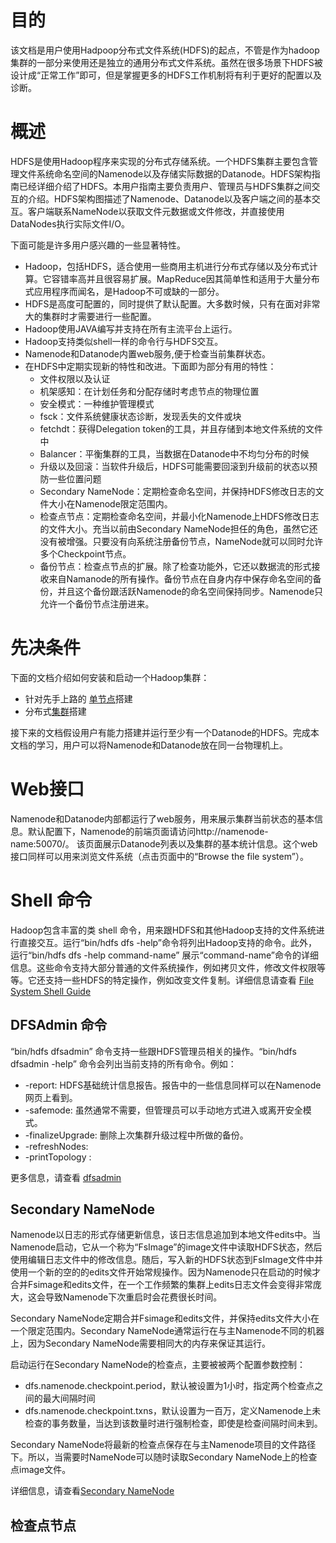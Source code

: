 # 目的
该文档是用户使用Hadpoop分布式文件系统(HDFS)的起点，不管是作为hadoop集群的一部分来使用还是独立的通用分布式文件系统。虽然在很多场景下HDFS被设计成“正常工作”即可，但是掌握更多的HDFS工作机制将有利于更好的配置以及诊断。

# 概述
HDFS是使用Hadoop程序来实现的分布式存储系统。一个HDFS集群主要包含管理文件系统命名空间的Namenode以及存储实际数据的Datanode。HDFS架构指南已经详细介绍了HDFS。本用户指南主要负责用户、管理员与HDFS集群之间交互的介绍。HDFS架构图描述了Namenode、Datanode以及客户端之间的基本交互。客户端联系NameNode以获取文件元数据或文件修改，并直接使用DataNodes执行实际文件I/O。

下面可能是许多用户感兴趣的一些显著特性。

* Hadoop，包括HDFS，适合使用一些商用主机进行分布式存储以及分布式计算。它容错率高并且很容易扩展。MapReduce因其简单性和适用于大量分布式应用程序而闻名，是Hadoop不可或缺的一部分。
* HDFS是高度可配置的，同时提供了默认配置。大多数时候，只有在面对非常大的集群时才需要进行一些配置。
* Hadoop使用JAVA编写并支持在所有主流平台上运行。
* Hadoop支持类似shell一样的命令行与HDFS交互。
* Namenode和Datanode内置web服务,便于检查当前集群状态。
* 在HDFS中定期实现新的特性和改进。下面即为部分有用的特性：
  * 文件权限以及认证
  * 机架感知：在计划任务和分配存储时考虑节点的物理位置
  * 安全模式：一种维护管理模式
  * fsck：文件系统健康状态诊断，发现丢失的文件或块
  * fetchdt：获得Delegation token的工具，并且存储到本地文件系统的文件中
  * Balancer：平衡集群的工具，当数据在Datanode中不均匀分布的时候
  * 升级以及回滚：当软件升级后，HDFS可能需要回滚到升级前的状态以预防一些位置问题
  * Secondary NameNode：定期检查命名空间，并保持HDFS修改日志的文件大小在Namenode限定范围内。
  * 检查点节点：定期检查命名空间，并最小化Namenode上HDFS修改日志的文件大小。充当以前由Secondary NameNode担任的角色，虽然它还没有被增强。只要没有向系统注册备份节点，NameNode就可以同时允许多个Checkpoint节点。
  * 备份节点：检查点节点的扩展。除了检查功能外，它还以数据流的形式接收来自Namanode的所有操作。备份节点在自身内存中保存命名空间的备份，并且这个备份跟活跃Namenode的命名空间保持同步。Namenode只允许一个备份节点注册进来。
  

# 先决条件
下面的文档介绍如何安装和启动一个Hadoop集群：
* 针对先手上路的 [单节点][1]搭建
* 分布式[集群][2]搭建

接下来的文档假设用户有能力搭建并运行至少有一个Datanode的HDFS。完成本文档的学习，用户可以将Namenode和Datanode放在同一台物理机上。

# Web接口
Namenode和Datanode内部都运行了web服务，用来展示集群当前状态的基本信息。默认配置下，Namenode的前端页面请访问http://namenode-name:50070/。 该页面展示Datanode列表以及集群的基本统计信息。这个web接口同样可以用来浏览文件系统（点击页面中的“Browse the file system”）。


# Shell 命令
Hadoop包含丰富的类 shell 命令，用来跟HDFS和其他Hadoop支持的文件系统进行直接交互。运行“bin/hdfs dfs -help”命令将列出Hadoop支持的命令。此外，运行“bin/hdfs dfs -help command-name” 展示“command-name”命令的详细信息。这些命令支持大部分普通的文件系统操作，例如拷贝文件，修改文件权限等等。它还支持一些HDFS的特定操作，例如改变文件复制。详细信息请查看 [File System Shell Guide][3]

## DFSAdmin 命令
“bin/hdfs dfsadmin” 命令支持一些跟HDFS管理员相关的操作。“bin/hdfs dfsadmin -help” 命令会列出当前支持的所有命令。例如：
* -report: HDFS基础统计信息报告。报告中的一些信息同样可以在Namenode网页上看到。
* -safemode: 虽然通常不需要，但管理员可以手动地方式进入或离开安全模式。
* -finalizeUpgrade: 删除上次集群升级过程中所做的备份。
* -refreshNodes:
* -printTopology :

更多信息，请查看 [dfsadmin][4]

## Secondary NameNode
Namenode以日志的形式存储更新信息，该日志信息追加到本地文件edits中。当Namenode启动，它从一个称为“FsImage”的image文件中读取HDFS状态，然后使用编辑日志文件中的修改信息。随后，写入新的HDFS状态到FsImage文件中并使用一个新的空的的edits文件开始常规操作。因为Namenode只在启动的时候才合并Fsimage和edits文件，在一个工作频繁的集群上edits日志文件会变得非常庞大，这会导致Namenode下次重启时会花费很长时间。

Secondary NameNode定期合并Fsimage和edits文件，并保持edits文件大小在一个限定范围内。Secondary NameNode通常运行在与主Namenode不同的机器上，因为Secondary NameNode需要相同大的内存来保证其运行。

启动运行在Secondary NameNode的检查点，主要被被两个配置参数控制：
* dfs.namenode.checkpoint.period，默认被设置为1小时，指定两个检查点之间的最大间隔时间
* dfs.namenode.checkpoint.txns，默认设置为一百万，定义Namenode上未检查的事务数量，当达到该数量时进行强制检查，即使是检查间隔时间未到。

Secondary NameNode将最新的检查点保存在与主Namenode项目的文件路径下。所以，当需要时NameNode可以随时读取Secondary NameNode上的检查点image文件。

详细信息，请查看[Secondary NameNode][5]


## 检查点节点





[1]: http://hadoop.apache.org/docs/stable/hadoop-project-dist/hadoop-common/SingleCluster.html
[2]: http://hadoop.apache.org/docs/stable/hadoop-project-dist/hadoop-common/ClusterSetup.html
[3]: http://hadoop.apache.org/docs/stable/hadoop-project-dist/hadoop-common/FileSystemShell.html
[4]: http://hadoop.apache.org/docs/stable/hadoop-project-dist/hadoop-hdfs/HDFSCommands.html#dfsadmin
[5]: http://hadoop.apache.org/docs/stable/hadoop-project-dist/hadoop-hdfs/HDFSCommands.html#secondarynamenode


